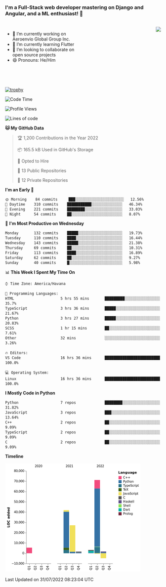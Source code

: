 ### I'm a Full-Stack web developer mastering on Django and Angular, and a ML enthusiast!  👋

<br/>

<img align="right" height="250"  src="https://media1.giphy.com/media/qgQUggAC3Pfv687qPC/giphy.gif?cid=ecf05e470ttfxgsj072btembitu1zn4ti3t3cdyg4jo5b3by&rid=giphy.gif&ct=g" />

 <div style="width:50%">
    <ul>
      <li>🔭 I’m currently working on Aeroenvio Global Group Inc.</li>
      <li>🌱 I’m currently learning Flutter</li>
      <li>👯 I’m looking to collaborate on open source projects</li>
      <li>😄 Pronouns: He/Him</li>
<!--       <li>⚡ Fun fact: I started my first professional project for a company as web dev without knowing any JS </li> -->
    </ul>
  </div>
  
<br/><br/><br/>

[![trophy](https://github-profile-trophy.vercel.app/?username=dfg-98&row=3&column=3&theme=monokai)](https://github.com/ryo-ma/github-profile-trophy)


<!--START_SECTION:waka-->
![Code Time](http://img.shields.io/badge/Code%20Time-355%20hrs%2024%20mins-blue)

![Profile Views](http://img.shields.io/badge/Profile%20Views-0-blue)

![Lines of code](https://img.shields.io/badge/From%20Hello%20World%20I%27ve%20Written-147%20Thousand%20lines%20of%20code-blue)

**🐱 My GitHub Data** 

> 🏆 1,200 Contributions in the Year 2022
 > 
> 📦 165.5 kB Used in GitHub's Storage 
 > 
> 💼 Opted to Hire
 > 
> 📜 13 Public Repositories 
 > 
> 🔑 12 Private Repositories  
 > 
**I'm an Early 🐤** 

```text
🌞 Morning    84 commits     ███░░░░░░░░░░░░░░░░░░░░░░   12.56% 
🌆 Daytime    310 commits    ███████████░░░░░░░░░░░░░░   46.34% 
🌃 Evening    221 commits    ████████░░░░░░░░░░░░░░░░░   33.03% 
🌙 Night      54 commits     ██░░░░░░░░░░░░░░░░░░░░░░░   8.07%

```
📅 **I'm Most Productive on Wednesday** 

```text
Monday       132 commits    █████░░░░░░░░░░░░░░░░░░░░   19.73% 
Tuesday      110 commits    ████░░░░░░░░░░░░░░░░░░░░░   16.44% 
Wednesday    143 commits    █████░░░░░░░░░░░░░░░░░░░░   21.38% 
Thursday     69 commits     ██░░░░░░░░░░░░░░░░░░░░░░░   10.31% 
Friday       113 commits    ████░░░░░░░░░░░░░░░░░░░░░   16.89% 
Saturday     62 commits     ██░░░░░░░░░░░░░░░░░░░░░░░   9.27% 
Sunday       40 commits     █░░░░░░░░░░░░░░░░░░░░░░░░   5.98%

```


📊 **This Week I Spent My Time On** 

```text
⌚︎ Time Zone: America/Havana

💬 Programming Languages: 
HTML                     5 hrs 55 mins       █████████░░░░░░░░░░░░░░░░   35.7% 
TypeScript               3 hrs 36 mins       █████░░░░░░░░░░░░░░░░░░░░   21.67% 
Python                   3 hrs 27 mins       █████░░░░░░░░░░░░░░░░░░░░   20.83% 
SCSS                     1 hr 15 mins        ██░░░░░░░░░░░░░░░░░░░░░░░   7.61% 
Other                    32 mins             ░░░░░░░░░░░░░░░░░░░░░░░░░   3.26%

🔥 Editors: 
VS Code                  16 hrs 36 mins      █████████████████████████   100.0%

💻 Operating System: 
Linux                    16 hrs 36 mins      █████████████████████████   100.0%

```

**I Mostly Code in Python** 

```text
Python                   7 repos             ████████░░░░░░░░░░░░░░░░░   31.82% 
JavaScript               3 repos             ███░░░░░░░░░░░░░░░░░░░░░░   13.64% 
C++                      2 repos             ██░░░░░░░░░░░░░░░░░░░░░░░   9.09% 
TypeScript               2 repos             ██░░░░░░░░░░░░░░░░░░░░░░░   9.09% 
C                        2 repos             ██░░░░░░░░░░░░░░░░░░░░░░░   9.09%

```


**Timeline**

![Chart not found](https://raw.githubusercontent.com/dfg-98/dfg-98/main/charts/bar_graph.png) 


 Last Updated on 31/07/2022 08:23:04 UTC
<!--END_SECTION:waka-->
